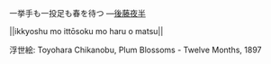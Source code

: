 一挙手も一投足も春を待つ
—[後藤夜半](https://ja.wikipedia.org/wiki/後藤夜半)

||ikkyoshu mo ittōsoku mo haru o matsu||

浮世絵: Toyohara Chikanobu, Plum Blossoms - Twelve Months, 1897